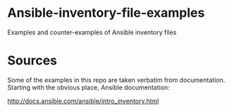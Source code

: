 # Ansible-inventory-file-examples
Examples and counter-examples of Ansible inventory files

# Sources

Some of the examples in this repo are taken verbatim from documentation.
Starting with the obvious place, Ansible documentation:

http://docs.ansible.com/ansible/intro_inventory.html

